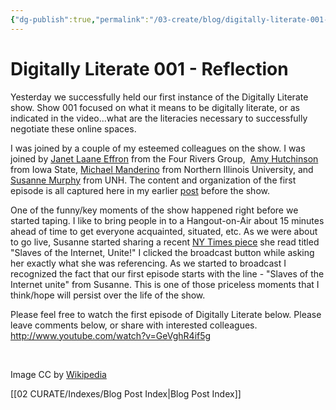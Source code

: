 ```yaml
---
{"dg-publish":true,"permalink":"/03-create/blog/digitally-literate-001-reflection/","title":"Digitally Literate 001 - Reflection","tags":["digitally-literate"]}
---
```


# Digitally Literate 001 - Reflection

Yesterday we successfully held our first instance of the Digitally Literate show. Show 001 focused on what it means to be digitally literate, or as indicated in the video...what are the literacies necessary to successfully negotiate these online spaces.

I was joined by a couple of my esteemed colleagues on the show. I was joined by [Janet Laane Effron](https://twitter.com/jleffron) from the Four Rivers Group,  [Amy Hutchinson](https://twitter.com/HutchisonAmy) from Iowa State, [Michael Manderino](https://twitter.com/mmanderino) from Northern Illinois University, and [Susanne Murphy](https://plus.google.com/111306362221999681612/posts) from UNH. The content and organization of the first episode is all captured here in my earlier [post](http://wiobyrne.com/digitally-literate-dl-001-the-internet-is-the-dominant-text/) before the show.

One of the funny/key moments of the show happened right before we started taping. I like to bring people in to a Hangout-on-Air about 15 minutes ahead of time to get everyone acquainted, situated, etc. As we were about to go live, Susanne started sharing a recent [NY Times piece](http://www.nytimes.com/2013-10-27/opinion/sunday/slaves-of-the-internet-unite.html?_r=0) she read titled "Slaves of the Internet, Unite!" I clicked the broadcast button while asking her exactly what she was referencing. As we started to broadcast I recognized the fact that our first episode starts with the line - "Slaves of the Internet unite" from Susanne. This is one of those priceless moments that I think/hope will persist over the life of the show.

Please feel free to watch the first episode of Digitally Literate below. Please leave comments below, or share with interested colleagues. http://www.youtube.com/watch?v=GeVghR4if5g

 

Image CC by [Wikipedia](http://en.wikipedia.org/wiki/File:Univac_bit_bucket.JPG)

[[02 CURATE/Indexes/Blog Post Index\|Blog Post Index]]
